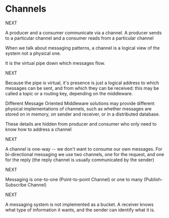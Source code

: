 # Channels #

NEXT

A producer and a consumer communicate via a channel. A producer sends to a particular channel and a consumer reads from a particular channel


When we talk about messaging patterns, a channel is a logical view of the system not a physical one.

It is the virtual pipe down which messages flow.


NEXT

Because the pipe is virtual, it's presence is just a logical address to which messages can be sent, and from which they can be received: this may be called a topic or a routing key, depending on the middleware.

Different Message Oriented Middleware solutions may provide different physical implementations of channels, such as whether messages are stored on in memory, on sender and receiver, or in a distributed database. 

These details are hidden from producer and consumer who only need to know how to address a channel

NEXT 

A channel is one-way -- we don't want to consume our own messages. For bi-directional messaging we use two channels, one for the request, and one for the reply (the reply channel is usually communicated by the sender)

NEXT

Messaging is  one-to-one (Point-to-point Channel) or one to many (Publish-Subscribe Channel)

NEXT


A messaging system is not implemented as a bucket. A receiver knows what type of information it wants, and the sender can identify what it is.
